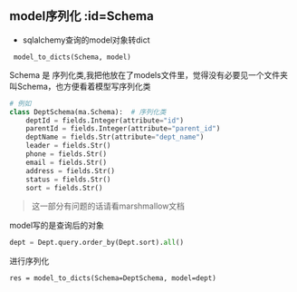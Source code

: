 ## model序列化 :id=Schema

- sqlalchemy查询的model对象转dict

  
```
 model_to_dicts(Schema, model)
```

Schema 是  序列化类,我把他放在了models文件里，觉得没有必要见一个文件夹叫Schema，也方便看着模型写序列化类

```python
# 例如
class DeptSchema(ma.Schema):  # 序列化类
    deptId = fields.Integer(attribute="id")
    parentId = fields.Integer(attribute="parent_id")
    deptName = fields.Str(attribute="dept_name")
    leader = fields.Str()
    phone = fields.Str()
    email = fields.Str()
    address = fields.Str()
    status = fields.Str()
    sort = fields.Str()
```

>这一部分有问题的话请看marshmallow文档

model写的是查询后的对象

```python
dept = Dept.query.order_by(Dept.sort).all()
```

进行序列化

```
res = model_to_dicts(Schema=DeptSchema, model=dept)
```

